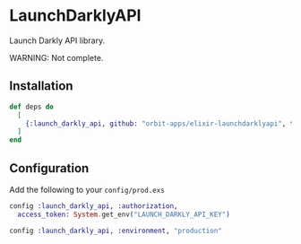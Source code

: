 # LaunchDarklyAPI

Launch Darkly API library.

WARNING: Not complete.

## Installation

```elixir
def deps do
  [
    {:launch_darkly_api, github: "orbit-apps/elixir-launchdarklyapi", tag: "v0.2.3"}
  ]
end
```

## Configuration

Add the following to your `config/prod.exs`

```elixir
config :launch_darkly_api, :authorization,
  access_token: System.get_env("LAUNCH_DARKLY_API_KEY")

config :launch_darkly_api, :environment, "production"
```

